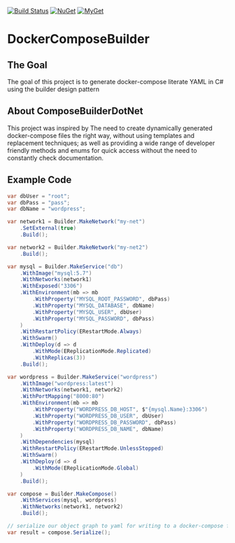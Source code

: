 [![Build Status](https://github.com/aviationexam/docker-compose-builder/actions/workflows/build.yml/badge.svg?branch=main)](https://github.com/aviationexam/docker-compose-builder/actions/workflows/build.yml)
[![NuGet](https://img.shields.io/nuget/v/Aviationexam.DockerComposeBuilder.svg?style=flat-square&label=nuget)](https://www.nuget.org/packages/Aviationexam.DockerComposeBuilder/)
[![MyGet](https://img.shields.io/myget/freshdesk-api-dotnet/vpre/Freshdesk.Api?label=MyGet)](https://www.myget.org/feed/docker-compose-builder/package/nuget/Aviationexam.DockerComposeBuilder)

# DockerComposeBuilder

## The Goal
The goal of this project is to generate docker-compose literate YAML in C# using the builder design pattern

## About ComposeBuilderDotNet
This project was inspired by The need to create dynamically generated docker-compose files the right way,
without using templates and replacement techniques; as well as providing a wide range of developer friendly
methods and enums for quick access without the need to constantly check documentation.

## Example Code

```cs
var dbUser = "root";
var dbPass = "pass";
var dbName = "wordpress";

var network1 = Builder.MakeNetwork("my-net")
    .SetExternal(true)
    .Build();

var network2 = Builder.MakeNetwork("my-net2")
    .Build();

var mysql = Builder.MakeService("db")
    .WithImage("mysql:5.7")
    .WithNetworks(network1)
    .WithExposed("3306")
    .WithEnvironment(mb => mb
        .WithProperty("MYSQL_ROOT_PASSWORD", dbPass)
        .WithProperty("MYSQL_DATABASE", dbName)
        .WithProperty("MYSQL_USER", dbUser)
        .WithProperty("MYSQL_PASSWORD", dbPass)
    )
    .WithRestartPolicy(ERestartMode.Always)
    .WithSwarm()
    .WithDeploy(d => d
        .WithMode(EReplicationMode.Replicated)
        .WithReplicas(3))
    .Build();

var wordpress = Builder.MakeService("wordpress")
    .WithImage("wordpress:latest")
    .WithNetworks(network1, network2)
    .WithPortMapping("8000:80")
    .WithEnvironment(mb => mb
        .WithProperty("WORDPRESS_DB_HOST", $"{mysql.Name}:3306")
        .WithProperty("WORDPRESS_DB_USER", dbUser)
        .WithProperty("WORDPRESS_DB_PASSWORD", dbPass)
        .WithProperty("WORDPRESS_DB_NAME", dbName)
    )
    .WithDependencies(mysql)
    .WithRestartPolicy(ERestartMode.UnlessStopped)
    .WithSwarm()
    .WithDeploy(d => d
        .WithMode(EReplicationMode.Global)
    )
    .Build();

var compose = Builder.MakeCompose()
    .WithServices(mysql, wordpress)
    .WithNetworks(network1, network2)
    .Build();

// serialize our object graph to yaml for writing to a docker-compose file
var result = compose.Serialize();

```
